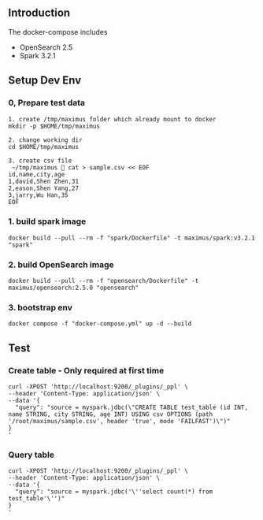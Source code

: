 
## Introduction
The docker-compose includes
* OpenSearch 2.5
* Spark 3.2.1

## Setup Dev Env

### 0, Prepare test data
```
1. create /tmp/maximus folder which already mount to docker
mkdir -p $HOME/tmp/maximus

2. change working dir
cd $HOME/tmp/maximus

3. create csv file
 ~/tmp/maximus  cat > sample.csv << EOF
id,name,city,age
1,david,Shen Zhen,31
2,eason,Shen Yang,27
3,jarry,Wu Han,35
EOF
```

### 1. build spark image
```
docker build --pull --rm -f "spark/Dockerfile" -t maximus/spark:v3.2.1 "spark"
```

### 2. build OpenSearch image
```
docker build --pull --rm -f "opensearch/Dockerfile" -t maximus/opensearch:2.5.0 "opensearch"
```

### 3. bootstrap env
```
docker compose -f "docker-compose.yml" up -d --build
```

## Test
### Create table - Only required at first time
```
curl -XPOST 'http://localhost:9200/_plugins/_ppl' \
--header 'Content-Type: application/json' \
--data '{
  "query": "source = myspark.jdbc(\"CREATE TABLE test_table (id INT, name STRING, city STRING, age INT) USING csv OPTIONS (path '/root/maximus/sample.csv', header 'true', mode 'FAILFAST')\")"
}
'
```

### Query table
```
curl -XPOST 'http://localhost:9200/_plugins/_ppl' \
--header 'Content-Type: application/json' \
--data '{
  "query": "source = myspark.jdbc('\''select count(*) from test_table'\'')"
}
'
```
